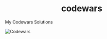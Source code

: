 <h1 align="center" id="title">codewars</h1>

<p id="description">My Codewars Solutions</p>

![Codewars](https://github.r2v.ch/codewars?user=SamiraSilva11&name=true&top_languages=true&stroke=%23b362ff&theme=purple_dark)

